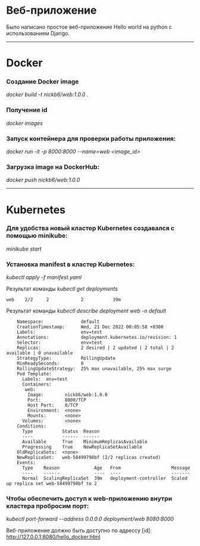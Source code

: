 
# Веб-приложение
Было написано простое веб-приложение Hello world на python с использованием Django.

---

# Docker

### Создание Docker image
*docker build -t nickb6/web:1.0.0 .*

### Получение id
*docker images*

### Запуск контейнера для проверки работы приложения:
*docker run -it -p 8000:8000 --name=web <image_id>*

### Загрузка image на DockerHub:
*docker push nickb6/web:1.0.0*

---

# Kubernetes

### Для удобства новый кластер Kubernetes создавался с помощью minikube:
*minikube start*

### Установка manifest в кластер Kubernetes:
*kubectl apply -f manifest.yaml*

Результат команды *kubectl get deployments*
```NAME   READY   UP-TO-DATE   AVAILABLE   AGE
web    2/2     2            2           39m
```


Результат команды *kubectl describe deployment web -n default*
```Name:                   web
    Namespace:              default
    CreationTimestamp:      Wed, 21 Dec 2022 00:05:58 +0300
    Labels:                 env=test
    Annotations:            deployment.kubernetes.io/revision: 1
    Selector:               env=test
    Replicas:               2 desired | 2 updated | 2 total | 2 available | 0 unavailable
    StrategyType:           RollingUpdate
    MinReadySeconds:        0
    RollingUpdateStrategy:  25% max unavailable, 25% max surge
    Pod Template:
      Labels:  env=test
      Containers:
       web:
        Image:        nickb6/web:1.0.0
        Port:         8000/TCP
        Host Port:    0/TCP
        Environment:  <none>
        Mounts:       <none>
      Volumes:        <none>
    Conditions:
      Type           Status  Reason
      ----           ------  ------
      Available      True    MinimumReplicasAvailable
      Progressing    True    NewReplicaSetAvailable
    OldReplicaSets:  <none>
    NewReplicaSet:   web-58499798bf (2/2 replicas created)
    Events:
      Type    Reason             Age   From                   Message
      ----    ------             ----  ----                   -------
      Normal  ScalingReplicaSet  39m   deployment-controller  Scaled up replica set web-58499798bf to 2
```

### Чтобы обеспечить доступ к web-приложению внутри кластера пробросим порт:
*kubectl port-forward --address 0.0.0.0 deployment/web 8080:8000*

Веб-приложение должно быть доступно по адрессу [id]: http://127.0.0.1:8080/hello_docker.html
